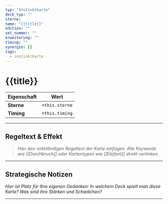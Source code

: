 ```yaml
---
typ: "Instinktkarte"
deck_typ: ""
sterne: 
name: "{{title}}"
edition: ""
set_nummer: ""
erweiterung: ""
timing: ""
synergie: []
tags:
  - instinktkarte
---
```


# {{title}}

| Eigenschaft | Wert |
|---|---|
| **Sterne** | `=this.sterne` |
| **Timing** | `=this.timing` |

---
## Regeltext & Effekt

> *Hier den vollständigen Regeltext der Karte einfügen. Alle Keywords wie [[Durchbruch]] oder Kartentypen wie [[Elefant]] direkt verlinken.*

---
## Strategische Notizen

*Hier ist Platz für Ihre eigenen Gedanken: In welchem Deck spielt man diese Karte? Was sind ihre Stärken und Schwächen?*

---
